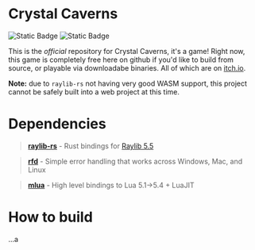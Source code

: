 # Crystal Caverns

![Static Badge](https://img.shields.io/badge/license-GPLv3-blue)
![Static Badge](https://img.shields.io/badge/built_with-rust-orange?logo=rust&logoColor=white)

This is the *official* repository for Crystal Caverns, it's a game! Right now, this game is completely free here on github if you'd like to build from source, or playable via downloadabe binaries. All of which are on [itch.io](). 

**Note:** due to `raylib-rs` not having very good WASM support, this project cannot be safely built into a web project at this time.

# Dependencies

> [**raylib-rs**](https://crates.io/crates/raylib) - Rust bindings for [Raylib 5.5](https://github.com/raysan5/raylib)

> [**rfd**](https://crates.io/crates/rfd) - Simple error handling that works across Windows, Mac, and Linux

> [**mlua**](https://crates.io/crates/mlua) - High level bindings to Lua 5.1->5.4 + LuaJIT

# How to build

...a